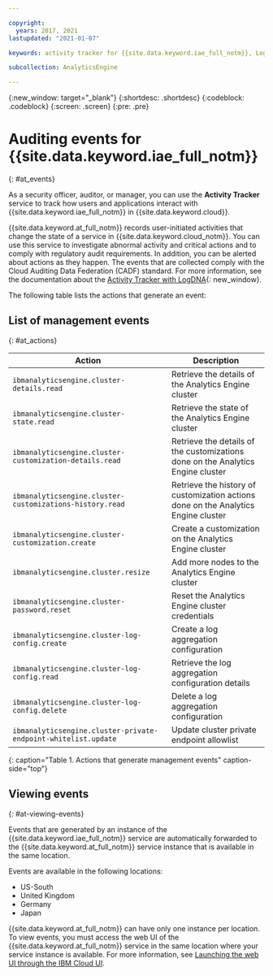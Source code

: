 ```yaml
---

copyright:
  years: 2017, 2021
lastupdated: "2021-01-07"

keywords: activity tracker for {{site.data.keyword.iae_full_notm}}, LogDNA for {{site.data.keyword.iae_full_notm}}, {{site.data.keyword.iae_full_notm}} events, {{site.data.keyword.iae_full_notm}} security, audit logs for {{site.data.keyword.iae_full_notm}}, viewing {{site.data.keyword.iae_full_notm}} events, {{site.data.keyword.iae_full_notm}} events

subcollection: AnalyticsEngine

---
```


{:new_window: target="_blank"}
{:shortdesc: .shortdesc}
{:codeblock: .codeblock}
{:screen: .screen}
{:pre: .pre}

# Auditing events for {{site.data.keyword.iae_full_notm}}
{: #at_events}

As a security officer, auditor, or manager, you can use the **Activity Tracker** service to track how users and applications interact with {{site.data.keyword.iae_full_notm}} in {{site.data.keyword.cloud}}.

{{site.data.keyword.at_full_notm}} records user-initiated activities that change the state of a service in {{site.data.keyword.cloud_notm}}. You can use this service to investigate abnormal activity and critical actions and to comply with regulatory audit requirements. In addition, you can be alerted about actions as they happen. The events that are collected comply with the Cloud Auditing Data Federation (CADF) standard. For more information, see the documentation about the [Activity Tracker with LogDNA](/docs/Activity-Tracker-with-LogDNA?topic=Activity-Tracker-with-LogDNA-getting-started#getting-started){: new_window}.


The following table lists the actions that generate an event:

## List of management events
{: #at_actions}

| Action                                                    | Description      |
|-----------------------------------------------------------|------------------|
| `ibmanalyticsengine.cluster-details.read`                 | Retrieve the details of the Analytics Engine cluster |
| `ibmanalyticsengine.cluster-state.read`                   | Retrieve the state of the Analytics Engine cluster   |
| `ibmanalyticsengine.cluster-customization-details.read`   | Retrieve the details of the customizations done on the Analytics Engine cluster |
| `ibmanalyticsengine.cluster-customizations-history.read`  | Retrieve the history of customization actions done on the Analytics Engine cluster |
| `ibmanalyticsengine.cluster-customization.create`         | Create a customization on the Analytics Engine cluster |
| `ibmanalyticsengine.cluster.resize`                       | Add more nodes to the Analytics Engine cluster |
| `ibmanalyticsengine.cluster-password.reset`               | Reset the Analytics Engine cluster credentials |
| `ibmanalyticsengine.cluster-log-config.create`            | Create a log aggregation configuration |
| `ibmanalyticsengine.cluster-log-config.read`              | Retrieve the log aggregation configuration details |
| `ibmanalyticsengine.cluster-log-config.delete`            | Delete a log aggregation configuration |
| `ibmanalyticsengine.cluster-private-endpoint-whitelist.update` | Update cluster private endpoint allowlist |
{: caption="Table 1. Actions that generate management events" caption-side="top"}




## Viewing events
{: #at-viewing-events}

Events that are generated by an instance of the {{site.data.keyword.iae_full_notm}} service are automatically forwarded to the {{site.data.keyword.at_full_notm}} service instance that is available in the same location.

Events are available in the following locations:
* US-South
* United Kingdom
* Germany
* Japan

{{site.data.keyword.at_full_notm}} can have only one instance per location. To view events, you must access the web UI of the {{site.data.keyword.at_full_notm}} service in the same location where your service instance is available. For more information, see [Launching the web UI through the IBM Cloud UI](/docs/Activity-Tracker-with-LogDNA?topic=Activity-Tracker-with-LogDNA-launch#launch_cloud_ui).

